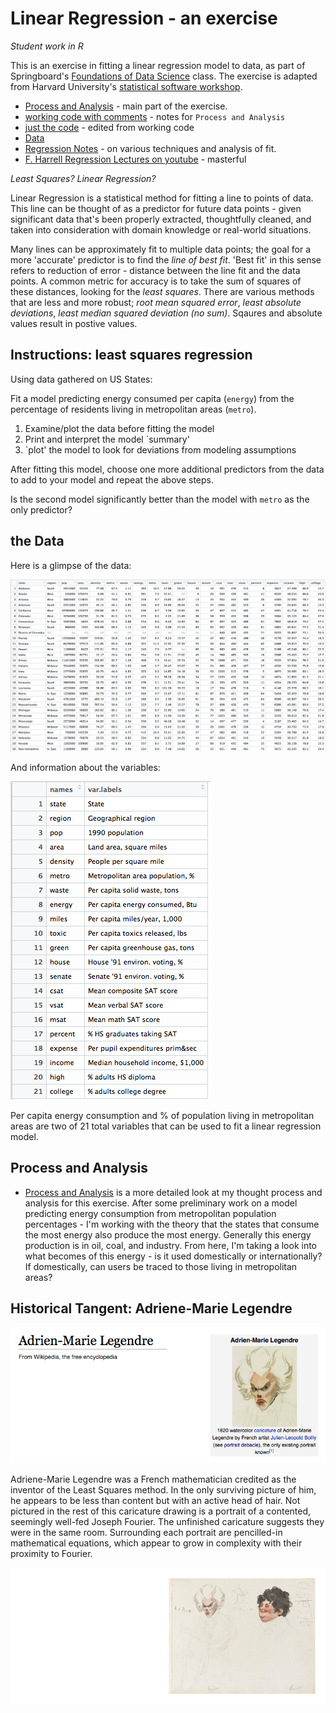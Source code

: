Linear Regression - an exercise
===============================

_Student work in R_

This is an exercise in fitting a linear regression model to data, as part of Springboard's [Foundations of Data Science](https://www.springboard.com/workshops/data-science/learn#1090-data-analysis-in-depth) class. The exercise is adapted from Harvard University's [statistical software workshop](http://tutorials.iq.harvard.edu/R/Rstatistics/Rstatistics.html).

- [Process and Analysis](process-analysis.md) - main part of the exercise.
- [working code with comments](linear-regression.R) - notes for `Process and Analysis`
- [just the code](LR-straightcode.R) - edited from working code
- [Data](data)
- [Regression Notes](RegressionNotes.md) - on various techniques and analysis of fit. 
- [F. Harrell Regression Lectures on youtube](https://youtu.be/4SPCQRCxuWI) - masterful

_Least Squares? Linear Regression?_

Linear Regression is a statistical method for fitting a line to points of data. This line can be thought of as a predictor for future data points - given significant data that's been properly extracted, thoughtfully cleaned, and taken into consideration with domain knowledge or real-world situations. 

Many lines can be approximately fit to multiple data points; the goal for a more 'accurate' predictor is to find the _line of best fit_. 'Best fit' in this sense refers to reduction of error - distance between the line fit and the data points. A common metric for accuracy is to take the sum of squares of these distances, looking for the _least squares_. There are various methods that are less and more robust; _root mean squared error_, _least absolute deviations_, _least median squared deviation (no sum)_. Sqaures and absolute values result in postive values. 


## Instructions: least squares regression

Using data gathered on US States:

Fit a model predicting energy consumed per capita (`energy`) from the percentage of residents living in metropolitan areas (`metro`).

1. Examine/plot the data before fitting the model
2. Print and interpret the model `summary'
3. `plot' the model to look for deviations from modeling assumptions

After fitting this model, choose one more additional predictors from the data to add to your model and repeat the above steps. 

Is the second model significantly better than the model with `metro` as the only predictor?


## the Data

Here is a glimpse of the data:

![sampledata01](plots/sampledata01.png)

And information about the variables:

![attributes](plots/sampledata02.png)

Per capita energy consumption and % of population living in metropolitan areas are two of 21 total variables that can be used to fit a linear regression model. 

## Process and Analysis

- [Process and Analysis](process-analysis.md) is a more detailed look at my thought process and analysis for this exercise. After some preliminary work on a model predicting energy consumption from metropolitan population percentages - I'm working with the theory that the states that consume the most energy also produce the most energy. Generally this energy production is in oil, coal, and industry. From here, I'm taking a look into what becomes of this energy - is it used domestically or internationally? If domestically, can users be traced to those living in metropolitan areas? 

## Historical Tangent: Adriene-Marie Legendre

![Adriene-Marie Legendre](plots/legendre.jpg)

Adriene-Marie Legendre was a French mathematician credited as the inventor of the Least Squares method. In the only surviving picture of him, he appears to be less than content but with an active head of hair. Not pictured in the rest of this caricature drawing is a portrait of a contented, seemingly well-fed Joseph Fourier. The unfinished caricature suggests they were in the same room. Surrounding each portrait are pencilled-in mathematical equations, which appear to grow in complexity with their proximity to Fourier. 

![Legendre and Fourier](plots/legendre_fourier.jpg)





